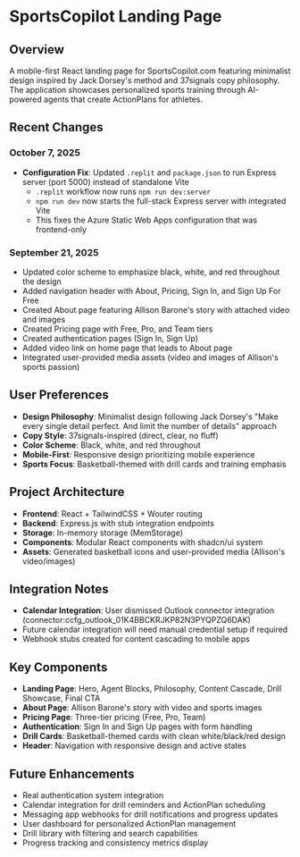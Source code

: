 # SportsCopilot Landing Page

## Overview
A mobile-first React landing page for SportsCopilot.com featuring minimalist design inspired by Jack Dorsey's method and 37signals copy philosophy. The application showcases personalized sports training through AI-powered agents that create ActionPlans for athletes.

## Recent Changes 
### October 7, 2025
- **Configuration Fix**: Updated `.replit` and `package.json` to run Express server (port 5000) instead of standalone Vite
  - `.replit` workflow now runs `npm run dev:server`
  - `npm run dev` now starts the full-stack Express server with integrated Vite
  - This fixes the Azure Static Web Apps configuration that was frontend-only

### September 21, 2025
- Updated color scheme to emphasize black, white, and red throughout the design
- Added navigation header with About, Pricing, Sign In, and Sign Up For Free
- Created About page featuring Allison Barone's story with attached video and images
- Created Pricing page with Free, Pro, and Team tiers
- Created authentication pages (Sign In, Sign Up)
- Added video link on home page that leads to About page
- Integrated user-provided media assets (video and images of Allison's sports passion)

## User Preferences
- **Design Philosophy**: Minimalist design following Jack Dorsey's "Make every single detail perfect. And limit the number of details" approach
- **Copy Style**: 37signals-inspired (direct, clear, no fluff)
- **Color Scheme**: Black, white, and red throughout
- **Mobile-First**: Responsive design prioritizing mobile experience
- **Sports Focus**: Basketball-themed with drill cards and training emphasis

## Project Architecture
- **Frontend**: React + TailwindCSS + Wouter routing
- **Backend**: Express.js with stub integration endpoints
- **Storage**: In-memory storage (MemStorage) 
- **Components**: Modular React components with shadcn/ui system
- **Assets**: Generated basketball icons and user-provided media (Allison's video/images)

## Integration Notes
- **Calendar Integration**: User dismissed Outlook connector integration (connector:ccfg_outlook_01K4BBCKRJKP82N3PYQPZQ6DAK)
- Future calendar integration will need manual credential setup if required
- Webhook stubs created for content cascading to mobile apps

## Key Components
- **Landing Page**: Hero, Agent Blocks, Philosophy, Content Cascade, Drill Showcase, Final CTA
- **About Page**: Allison Barone's story with video and sports images
- **Pricing Page**: Three-tier pricing (Free, Pro, Team)
- **Authentication**: Sign In and Sign Up pages with form handling
- **Drill Cards**: Basketball-themed cards with clean white/black/red design
- **Header**: Navigation with responsive design and active states

## Future Enhancements
- Real authentication system integration
- Calendar integration for drill reminders and ActionPlan scheduling
- Messaging app webhooks for drill notifications and progress updates
- User dashboard for personalized ActionPlan management
- Drill library with filtering and search capabilities
- Progress tracking and consistency metrics display